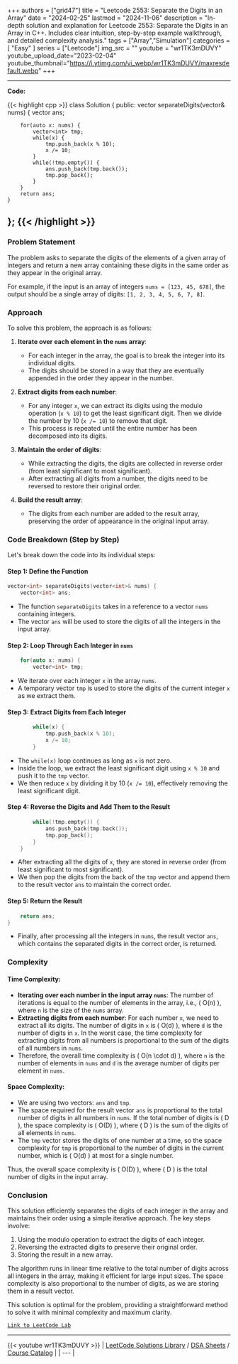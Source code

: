 
+++
authors = ["grid47"]
title = "Leetcode 2553: Separate the Digits in an Array"
date = "2024-02-25"
lastmod = "2024-11-06"
description = "In-depth solution and explanation for Leetcode 2553: Separate the Digits in an Array in C++. Includes clear intuition, step-by-step example walkthrough, and detailed complexity analysis."
tags = ["Array","Simulation"]
categories = [
    "Easy"
]
series = ["Leetcode"]
img_src = ""
youtube = "wr1TK3mDUVY"
youtube_upload_date="2023-02-04"
youtube_thumbnail="https://i.ytimg.com/vi_webp/wr1TK3mDUVY/maxresdefault.webp"
+++



---
**Code:**

{{< highlight cpp >}}
class Solution {
public:
    vector<int> separateDigits(vector<int>& nums) {
        vector<int> ans;
        
        for(auto x: nums) {
            vector<int> tmp;
            while(x) {
                tmp.push_back(x % 10);
                x /= 10;
            }
            while(!tmp.empty()) {
                ans.push_back(tmp.back());
                tmp.pop_back();
            }
        }
        return ans;
    }
};
{{< /highlight >}}
---

### Problem Statement

The problem asks to separate the digits of the elements of a given array of integers and return a new array containing these digits in the same order as they appear in the original array.

For example, if the input is an array of integers `nums = [123, 45, 678]`, the output should be a single array of digits: `[1, 2, 3, 4, 5, 6, 7, 8]`.

### Approach

To solve this problem, the approach is as follows:

1. **Iterate over each element in the `nums` array**:
   - For each integer in the array, the goal is to break the integer into its individual digits.
   - The digits should be stored in a way that they are eventually appended in the order they appear in the number.

2. **Extract digits from each number**:
   - For any integer `x`, we can extract its digits using the modulo operation (`x % 10`) to get the least significant digit. Then we divide the number by 10 (`x /= 10`) to remove that digit.
   - This process is repeated until the entire number has been decomposed into its digits.

3. **Maintain the order of digits**:
   - While extracting the digits, the digits are collected in reverse order (from least significant to most significant).
   - After extracting all digits from a number, the digits need to be reversed to restore their original order.

4. **Build the result array**:
   - The digits from each number are added to the result array, preserving the order of appearance in the original input array.

### Code Breakdown (Step by Step)

Let's break down the code into its individual steps:

#### Step 1: Define the Function

```cpp
vector<int> separateDigits(vector<int>& nums) {
    vector<int> ans;
```
- The function `separateDigits` takes in a reference to a vector `nums` containing integers.
- The vector `ans` will be used to store the digits of all the integers in the input array.

#### Step 2: Loop Through Each Integer in `nums`

```cpp
    for(auto x: nums) {
        vector<int> tmp;
```
- We iterate over each integer `x` in the array `nums`.
- A temporary vector `tmp` is used to store the digits of the current integer `x` as we extract them.

#### Step 3: Extract Digits from Each Integer

```cpp
        while(x) {
            tmp.push_back(x % 10);
            x /= 10;
        }
```
- The `while(x)` loop continues as long as `x` is not zero.
- Inside the loop, we extract the least significant digit using `x % 10` and push it to the `tmp` vector.
- We then reduce `x` by dividing it by 10 (`x /= 10`), effectively removing the least significant digit.

#### Step 4: Reverse the Digits and Add Them to the Result

```cpp
        while(!tmp.empty()) {
            ans.push_back(tmp.back());
            tmp.pop_back();
        }
    }
```
- After extracting all the digits of `x`, they are stored in reverse order (from least significant to most significant).
- We then pop the digits from the back of the `tmp` vector and append them to the result vector `ans` to maintain the correct order.

#### Step 5: Return the Result

```cpp
    return ans;
}
```
- Finally, after processing all the integers in `nums`, the result vector `ans`, which contains the separated digits in the correct order, is returned.

### Complexity

#### Time Complexity:
- **Iterating over each number in the input array `nums`**: The number of iterations is equal to the number of elements in the array, i.e., \( O(n) \), where `n` is the size of the `nums` array.
- **Extracting digits from each number**: For each number `x`, we need to extract all its digits. The number of digits in `x` is \( O(d) \), where `d` is the number of digits in `x`. In the worst case, the time complexity for extracting digits from all numbers is proportional to the sum of the digits of all numbers in `nums`.
- Therefore, the overall time complexity is \( O(n \cdot d) \), where `n` is the number of elements in `nums` and `d` is the average number of digits per element in `nums`.

#### Space Complexity:
- We are using two vectors: `ans` and `tmp`.
- The space required for the result vector `ans` is proportional to the total number of digits in all numbers in `nums`. If the total number of digits is \( D \), the space complexity is \( O(D) \), where \( D \) is the sum of the digits of all elements in `nums`.
- The `tmp` vector stores the digits of one number at a time, so the space complexity for `tmp` is proportional to the number of digits in the current number, which is \( O(d) \) at most for a single number.

Thus, the overall space complexity is \( O(D) \), where \( D \) is the total number of digits in the input array.

### Conclusion

This solution efficiently separates the digits of each integer in the array and maintains their order using a simple iterative approach. The key steps involve:
1. Using the modulo operation to extract the digits of each integer.
2. Reversing the extracted digits to preserve their original order.
3. Storing the result in a new array.

The algorithm runs in linear time relative to the total number of digits across all integers in the array, making it efficient for large input sizes. The space complexity is also proportional to the number of digits, as we are storing them in a result vector.

This solution is optimal for the problem, providing a straightforward method to solve it with minimal complexity and maximum clarity.

[`Link to LeetCode Lab`](https://leetcode.com/problems/separate-the-digits-in-an-array/description/)

---
{{< youtube wr1TK3mDUVY >}}
| [LeetCode Solutions Library](https://grid47.xyz/leetcode/) / [DSA Sheets](https://grid47.xyz/sheets/) / [Course Catalog](https://grid47.xyz/courses/) |
| --- |
